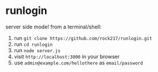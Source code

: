 
# runlogin

server side mode! from a terminal/shell:
1. run `git clone https://github.com/rock217/runlogin.git`
2. run `cd runlogin` 
3. run `node server.js`
4. visit `http://localhost:3000` in your browser
5. use `admin@example.com/hellothere` as `email/password`